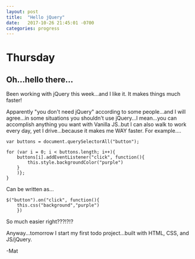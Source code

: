 ```yaml
---
layout: post
title:  "Hello jQuery"
date:   2017-10-26 21:45:01 -0700
categories: progress
---
```

# Thursday

## Oh...hello there...

Been working with jQuery this week...and I like it. It makes things much faster!

Apparently "you don't need jQuery" according to some people...and I will agree...in some situations you shouldn't use jQuery...I mean...you can accomplish anything you want with Vanilla JS..but I can also walk to work every day, yet I drive...because it makes me WAY faster. For example....

```
var buttons = document.querySelectorAll("button");

for (var i = 0; i < buttons.length; i++){
	buttons[i].addEventListener("click", function(){
		this.style.backgroundColor("purple")
	}
	)};
}

```

Can be written as...

```
$("button").on("click", function(){
	this.css("background","purple")
	})
```

So much easier right???!?!?

Anyway...tomorrow I start my first todo project...built with HTML, CSS, and JS/jQuery.

	
-Mat